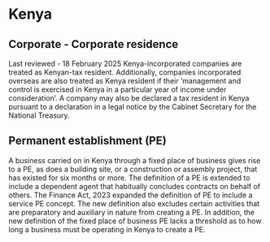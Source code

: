 # Kenya
## Corporate - Corporate residence
Last reviewed - 18 February 2025
Kenya-incorporated companies are treated as Kenyan-tax resident. Additionally, companies incorporated overseas are also treated as Kenya resident if their ‘management and control is exercised in Kenya in a particular year of income under consideration’. A company may also be declared a tax resident in Kenya pursuant to a declaration in a legal notice by the Cabinet Secretary for the National Treasury.
## Permanent establishment (PE)
A business carried on in Kenya through a fixed place of business gives rise to a PE, as does a building site, or a construction or assembly project, that has existed for six months or more.
The definition of a PE is extended to include a dependent agent that habitually concludes contracts on behalf of others.
The Finance Act, 2023 expanded the definition of PE to include a service PE concept. The new definition also excludes certain activities that are preparatory and auxiliary in nature from creating a PE. In addition, the new definition of the fixed place of business PE lacks a threshold as to how long a business must be operating in Kenya to create a PE.
